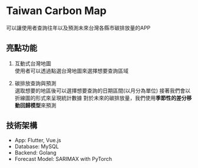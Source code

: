 # Taiwan Carbon Map

可以讓使用者查詢往年以及預測未來台灣各縣市碳排放量的APP

## 亮點功能

1. 互動式台灣地圖\
   使用者可以透過點選台灣地圖來選擇想要查詢區域
   
2. 碳排放查詢與預測\
   選取想要的地區後可以選擇想要查詢的日期區間(以月分為單位)
   接著我們會以折線圖的形式來呈現統計數據
   對於未來的碳排放量，我們使用**季節性的差分移動回歸模型**來預測

## 技術架構
* App: Flutter, Vue.js
* Database: MySQL
* Backend: Golang
* Forecast Model: SARIMAX with PyTorch

